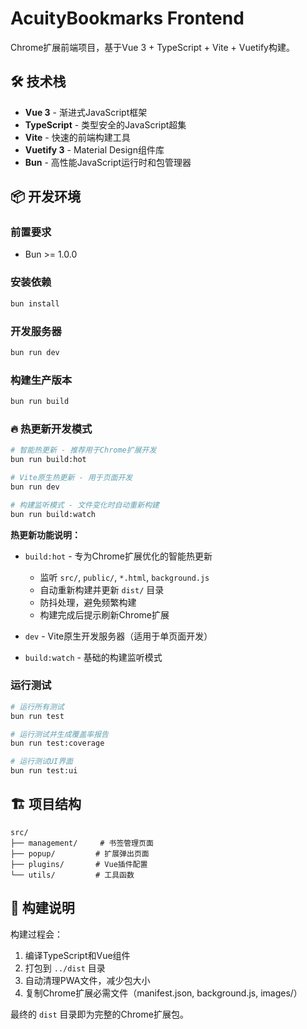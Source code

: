 # AcuityBookmarks Frontend

Chrome扩展前端项目，基于Vue 3 + TypeScript + Vite + Vuetify构建。

## 🛠️ 技术栈

- **Vue 3** - 渐进式JavaScript框架
- **TypeScript** - 类型安全的JavaScript超集
- **Vite** - 快速的前端构建工具
- **Vuetify 3** - Material Design组件库
- **Bun** - 高性能JavaScript运行时和包管理器

## 📦 开发环境

### 前置要求

- Bun >= 1.0.0

### 安装依赖

```bash
bun install
```

### 开发服务器

```bash
bun run dev
```

### 构建生产版本

```bash
bun run build
```

### 🔥 热更新开发模式

```bash
# 智能热更新 - 推荐用于Chrome扩展开发
bun run build:hot

# Vite原生热更新 - 用于页面开发
bun run dev

# 构建监听模式 - 文件变化时自动重新构建
bun run build:watch
```

**热更新功能说明：**

- `build:hot` - 专为Chrome扩展优化的智能热更新
  - 监听 `src/`, `public/`, `*.html`, `background.js`
  - 自动重新构建并更新 `dist/` 目录
  - 防抖处理，避免频繁构建
  - 构建完成后提示刷新Chrome扩展

- `dev` - Vite原生开发服务器（适用于单页面开发）
- `build:watch` - 基础的构建监听模式

### 运行测试

```bash
# 运行所有测试
bun run test

# 运行测试并生成覆盖率报告
bun run test:coverage

# 运行测试UI界面
bun run test:ui
```

## 🏗️ 项目结构

```
src/
├── management/     # 书签管理页面
├── popup/         # 扩展弹出页面
├── plugins/       # Vue插件配置
└── utils/         # 工具函数
```

## 📝 构建说明

构建过程会：

1. 编译TypeScript和Vue组件
2. 打包到 `../dist` 目录
3. 自动清理PWA文件，减少包大小
4. 复制Chrome扩展必需文件（manifest.json, background.js, images/）

最终的 `dist` 目录即为完整的Chrome扩展包。
